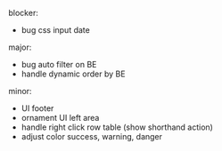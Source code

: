 blocker:
- bug css input date



major:
- bug auto filter on BE
- handle dynamic order by BE



minor:
- UI footer
- ornament UI left area
- handle right click row table (show shorthand action)
- adjust color success, warning, danger